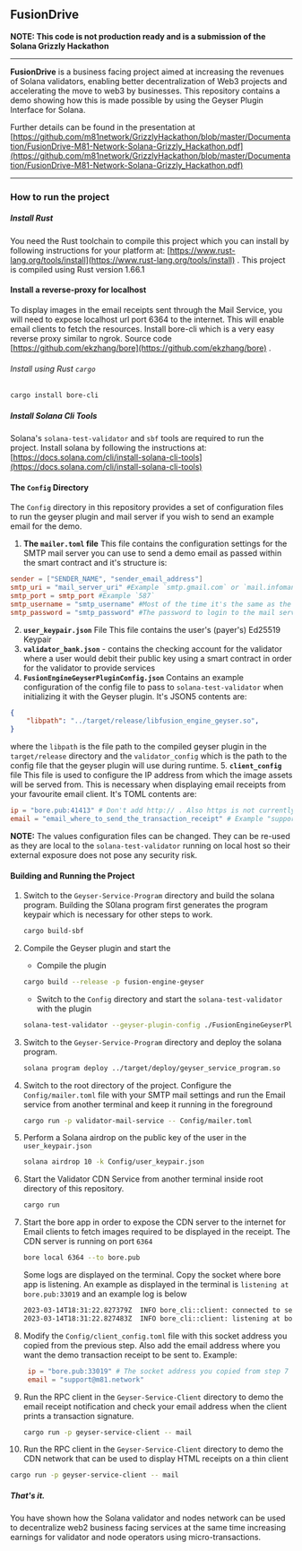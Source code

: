 ## FusionDrive
**NOTE: This code is not production ready and is a submission of the Solana Grizzly Hackathon**

----

**FusionDrive** is a business facing project aimed at increasing the revenues of Solana validators, enabling better decentralization of Web3 projects and accelerating the move to web3 by businesses. This repository contains a demo showing how this is made possible by using the Geyser Plugin Interface for Solana.

Further details can be found in the presentation at [https://github.com/m81network/GrizzlyHackathon/blob/master/Documentation/FusionDrive-M81-Network-Solana-Grizzly_Hackathon.pdf](https://github.com/m81network/GrizzlyHackathon/blob/master/Documentation/FusionDrive-M81-Network-Solana-Grizzly_Hackathon.pdf)

---

### How to run the project

##### Install Rust
You need the Rust toolchain to compile this project which you can install by following instructions for your platform at:
[https://www.rust-lang.org/tools/install](https://www.rust-lang.org/tools/install) .
This project is compiled using Rust version 1.66.1

#### Install a reverse-proxy for localhost
To display images in the email receipts sent through the Mail Service, you will need to expose localhost url port 6364 to the internet. This will enable email clients to fetch the resources.
Install bore-cli which is a very easy reverse proxy similar to ngrok.
Source code [https://github.com/ekzhang/bore](https://github.com/ekzhang/bore) .

###### Install using Rust `cargo`
```sh
cargo install bore-cli
```

##### Install Solana Cli Tools
Solana's `solana-test-validator` and `sbf` tools are required to run the project. Install solana by following the instructions at:
[https://docs.solana.com/cli/install-solana-cli-tools](https://docs.solana.com/cli/install-solana-cli-tools)

#### The `Config` Directory
The `Config` directory in this repository provides a set of configuration files to run the geyser plugin and mail server if you wish to send an example email for the demo.
1. **The `mailer.toml` file**
This file contains the configuration settings for the SMTP mail server you can use to send a demo email as passed within the smart contract and it's structure is:
```toml
sender = ["SENDER_NAME", "sender_email_address"]
smtp_uri = "mail_server_uri" #Example `smtp.gmail.com` or `mail.infomaniak.com`
smtp_port = smtp_port #Example `587`
smtp_username = "smtp_username" #Most of the time it's the same as the `sender_email_address`
smtp_password = "smtp_password" #The password to login to the mail server in order to send emails

```
2. **`user_keypair.json`** File
This file contains the user's (payer's) Ed25519 Keypair
3. **`validator_bank.json`** - contains the checking account for the validator where a user would debit their public key using  a smart contract in order for the validator to provide services
4. **`FusionEngineGeyserPluginConfig.json`**
Contains an example configuration of the config file to pass to `solana-test-validator` when initializing it with the Geyser plugin. It's JSON5 contents are:
```json
{
    "libpath": "../target/release/libfusion_engine_geyser.so",
}
```
where the `libpath` is the file path to the compiled geyser plugin in the `target/release` directory and the `validator_config` which is the path to the config file that the geyser plugin will use during runtime.
5. **`client_config`** file
This file is used to configure the IP address from which the image assets will be served from. This is necessary when displaying email receipts from your favourite email client. It's TOML contents are:
```toml
ip = "bore.pub:41413" # Don't add http:// . Also https is not currently supported. The default IP is "127.0.0.1:6364"
email = "email_where_to_send_the_transaction_receipt" # Example "support@m81.network
```

**NOTE:** The values configuration files can be changed. They can be re-used as they are local to the `solana-test-validator` running on local host so their external exposure does not pose any security risk. 


#### Building and Running the Project

1. Switch to the `Geyser-Service-Program` directory and build the solana program. Building the S0lana program first generates the program keypair which is necessary for other steps to work.
    ```sh
    cargo build-sbf
    ```

2. Compile the Geyser plugin and start the
    - Compile the plugin
    ```sh
    cargo build --release -p fusion-engine-geyser
    ```
    - Switch to the `Config` directory and start the `solana-test-validator` with the plugin
    ```sh
    solana-test-validator --geyser-plugin-config ./FusionEngineGeyserPluginConfig.json
    ```
3. Switch to the `Geyser-Service-Program` directory and deploy the solana program. 
    ```sh
    solana program deploy ../target/deploy/geyser_service_program.so
    ```
4. Switch to the root directory of the project. Configure the `Config/mailer.toml` file with your SMTP mail settings and run the Email service from another terminal and keep it running in the foreground

    ```sh
    cargo run -p validator-mail-service -- Config/mailer.toml
    ```
5. Perform a Solana airdrop on the public key of the user in the `user_keypair.json`
    ```sh
    solana airdrop 10 -k Config/user_keypair.json
    ```
6. Start the Validator CDN Service from another terminal inside root directory of this repository.
    ```sh
    cargo run
    ```
7. Start the bore app in order to expose the CDN server to the internet for Email clients to fetch images required to be displayed in the receipt. The CDN server is running on port `6364`
   ```sh
   bore local 6364 --to bore.pub
   ```
   Some logs are displayed on the terminal. Copy the socket where bore app is listening. An example as displayed in the terminal is `listening at bore.pub:33019` and an example log is below
   ```sh
   2023-03-14T18:31:22.827379Z  INFO bore_cli::client: connected to server remote_port=33019
   2023-03-14T18:31:22.827483Z  INFO bore_cli::client: listening at bore.pub:33019
    ```
8. Modify the `Config/client_config.toml` file with this socket address you copied from the previous step. Also add the email address where you want the demo transaction receipt to be sent to. Example:
   ```toml
    ip = "bore.pub:33019" # The socket address you copied from step 7
    email = "support@m81.network"
   ```

9.  Run the RPC client in the `Geyser-Service-Client` directory to demo the email receipt notification and check your email address when the client prints a transaction signature.
    ```sh
    cargo run -p geyser-service-client -- mail
    ```

10.  Run the RPC client in the `Geyser-Service-Client` directory to demo the CDN network that can be used to display HTML receipts on a thin client
```sh
cargo run -p geyser-service-client -- mail
```

##### That's it.
You have shown how the Solana validator and nodes network can be used to decentralize web2 business facing services at the same time increasing earnings for validator and node operators using micro-transactions.
